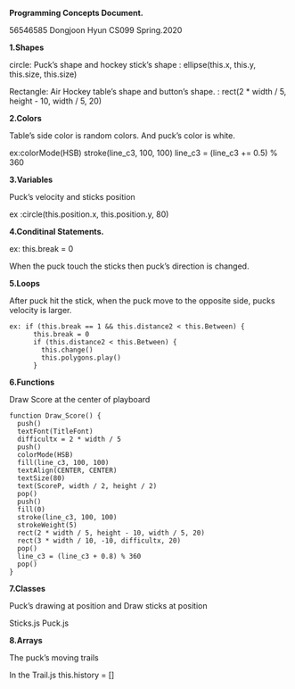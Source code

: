 **Programming Concepts Document.**

56546585 
Dongjoon Hyun
CS099
Spring.2020

**1.Shapes**

circle: Puck’s shape and hockey stick’s shape : ellipse(this.x, this.y, this.size, this.size)

Rectangle: Air Hockey table’s shape and button’s shape. : rect(2 * width / 5, height - 10, width / 5, 20)


**2.Colors**

Table’s side color is random colors. And puck’s color is white.

ex:colorMode(HSB)
   stroke(line_c3, 100, 100)
   line_c3 = (line_c3 += 0.5) % 360


**3.Variables**

Puck’s velocity and sticks position

ex :circle(this.position.x, this.position.y, 80)


**4.Conditinal Statements.**

ex: this.break = 0

When the puck touch the sticks then puck’s direction is changed.


**5.Loops**

After puck hit the stick, when the puck move to the opposite side, pucks velocity is larger.
```
ex: if (this.break == 1 && this.distance2 < this.Between) {
      this.break = 0
      if (this.distance2 < this.Between) {
        this.change()
        this.polygons.play()
      }

```
**6.Functions**

Draw Score at the center of playboard
```
function Draw_Score() {
  push()
  textFont(TitleFont)
  difficultx = 2 * width / 5
  push()
  colorMode(HSB)
  fill(line_c3, 100, 100)
  textAlign(CENTER, CENTER)
  textSize(80)
  text(ScoreP, width / 2, height / 2)
  pop()
  push()
  fill(0)
  stroke(line_c3, 100, 100)
  strokeWeight(5)
  rect(2 * width / 5, height - 10, width / 5, 20)
  rect(3 * width / 10, -10, difficultx, 20)
  pop()
  line_c3 = (line_c3 + 0.8) % 360
  pop()
}

```
**7.Classes**

Puck’s drawing at position and Draw sticks at position

Sticks.js
Puck.js


**8.Arrays**

The puck’s moving trails 

In the Trail.js
this.history = []
